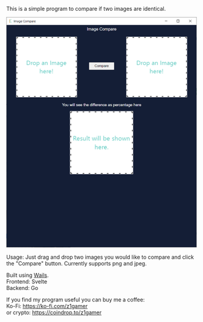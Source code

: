 This is a simple program to compare if two images are identical.

![Screenshot](/screenshots/mainwindow.png?raw=true)

Usage: Just drag and drop two images you would like to compare and click the "Compare" button.
Currently supports png and jpeg.

Built using [Wails](https://github.com/wailsapp/wails).  
Frontend: Svelte  
Backend: Go  
  
If you find my program useful you can buy me a coffee:  
Ko-Fi: https://ko-fi.com/z1gamer  
or crypto: https://coindrop.to/z1gamer
